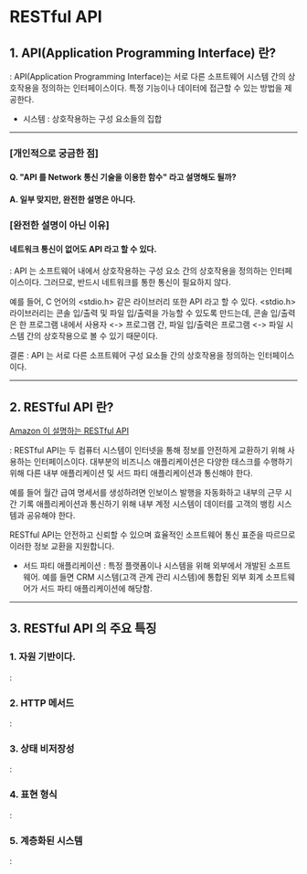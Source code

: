# RESTful API

## 1. API(Application Programming Interface) 란?

: API(Application Programming Interface)는
서로 다른 소프트웨어 시스템 간의 상호작용을 정의하는 인터페이스이다.
특정 기능이나 데이터에 접근할 수 있는 방법을 제공한다.

* 시스템 : 상호작용하는 구성 요소들의 집합

---

### [개인적으로 궁금한 점]

#### Q. "API 를 Network 통신 기술을 이용한 함수" 라고 설명해도 될까?
#### A. 일부 맞지만, 완전한 설명은 아니다.

### [완전한 설명이 아닌 이유]

#### 네트워크 통신이 없어도 API 라고 할 수 있다.


: API 는 소프트웨어 내에서 상호작용하는 구성 요소 간의 상호작용을 정의하는 인터페이스이다.
그러므로, 반드시 네트워크를 통한 통신이 필요하지 않다.

예를 들어, C 언어의 <stdio.h> 같은 라이브러리 또한 API 라고 할 수 있다.
<stdio.h> 라이브러리는 콘솔 입/출력 및 파일 입/출력을 가능할 수 있도록 만드는데,
콘솔 입/출력은 한 프로그램 내에서 사용자 <-> 프로그램 간, 파일 입/출력은 프로그램 <-> 파일 시스템 간의 상호작용으로 볼 수 있기 때문이다.

결론 : API 는 서로 다른 소프트웨어 구성 요소들 간의 상호작용을 정의하는 인터페이스이다.

---

## 2. RESTful API 란?

[Amazon 이 설명하는 RESTful API](https://aws.amazon.com/ko/what-is/restful-api/)


: RESTful API는 두 컴퓨터 시스템이 인터넷을 통해 정보를 안전하게 교환하기 위해 사용하는 인터페이스이다.
대부분의 비즈니스 애플리케이션은 다양한 태스크를 수행하기 위해 다른 내부 애플리케이션 및 서드 파티 애플리케이션과 통신해야 한다.

예를 들어 월간 급여 명세서를 생성하려면 인보이스 발행을 자동화하고
내부의 근무 시간 기록 애플리케이션과 통신하기 위해 내부 계정 시스템이 데이터를
고객의 뱅킹 시스템과 공유해야 한다.

RESTful API는 안전하고 신뢰할 수 있으며
효율적인 소프트웨어 통신 표준을 따르므로 이러한 정보 교환을 지원합니다.

* 서드 파티 애플리케이션
: 특정 플랫폼이나 시스템을 위해 외부에서 개발된 소프트웨어.
예를 들면 CRM 시스템(고객 관계 관리 시스템)에 통합된 외부 회계 소프트웨어가 서드 파티 애플리케이션에 해당함.

---

## 3. RESTful API 의 주요 특징


### 1. 자원 기반이다.


: 

### 2. HTTP 메서드


: 

### 3. 상태 비저장성


: 

### 4. 표현 형식


: 

### 5. 계층화된 시스템


: 